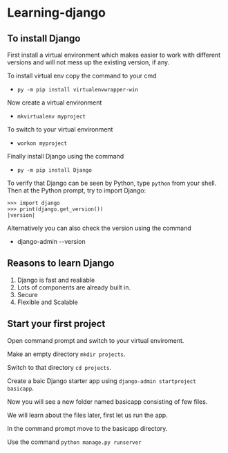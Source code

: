 # Learning-django

## To install Django

First install a virtual environment which makes easier to work with different versions and will not mess up the existing version, if any.

To install virtual env copy the command to your cmd
- `py -m pip install virtualenvwrapper-win`

Now create a virtual environment
- `mkvirtualenv myproject`

To switch to your virtual environment
- `workon myproject`

Finally install Django using the command
- `py -m pip install Django`

To verify that Django can be seen by Python, type ``python`` from your shell.
  Then at the Python prompt, try to import Django:

    >>> import django
    >>> print(django.get_version())
    |version|

Alternatively you can also check the version using the command
- django-admin --version

## Reasons to learn Django

1. Django is fast and realiable
2. Lots of components are already built in. 
3. Secure
4. Flexible and Scalable

## Start your first project

Open command prompt and switch to your virtual enviroment.

Make an empty directory `mkdir projects`.

Switch to that directory `cd projects`.

Create a baic Django starter app using `django-admin startproject basicapp`.

Now you will see a new folder named basicapp consisting of few files.

We will learn about the files later, first let us run the app.

In the command prompt move to the basicapp directory.

Use the command `python manage.py runserver`

